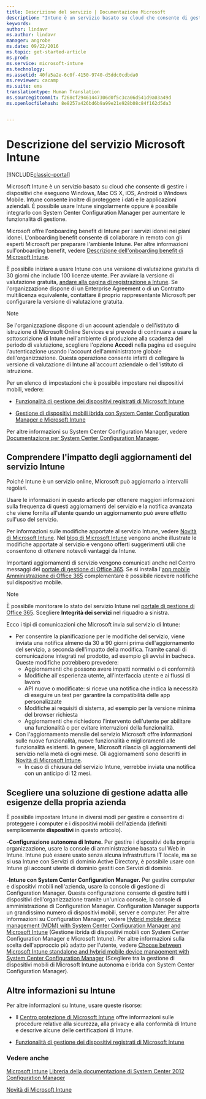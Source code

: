 ```yaml
---
title: Descrizione del servizio | Documentazione Microsoft
description: "Intune è un servizio basato su cloud che consente di gestire i dispositivi Windows, iOS, Mac OS X, Android e Windows Mobile."
keywords: 
author: lindavr
ms.author: lindavr
manager: angrobe
ms.date: 09/22/2016
ms.topic: get-started-article
ms.prod: 
ms.service: microsoft-intune
ms.technology: 
ms.assetid: 40fa5a2e-6c0f-4150-9740-d5ddc0cdbda0
ms.reviewer: cacamp
ms.suite: ems
translationtype: Human Translation
ms.sourcegitcommit: f268cf29461447306d0f5c3ca06d541d9a03a49d
ms.openlocfilehash: 8e8257a426bd6b9a99e21e928b08c84f162d5da3


---
```


# <a name="microsoft-intune-service-description"></a>Descrizione del servizio Microsoft Intune

[!INCLUDE[classic-portal](../includes/classic-portal.md)]

Microsoft Intune è un servizio basato su cloud che consente di gestire i dispositivi che eseguono Windows, Mac OS X, iOS, Android o Windows Mobile. Intune consente inoltre di proteggere i dati e le applicazioni aziendali. È possibile usare Intune singolarmente oppure è possibile integrarlo con System Center Configuration Manager per aumentare le funzionalità di gestione.

Microsoft offre l'onboarding benefit di Intune per i servizi idonei nei piani idonei. L'onboarding benefit consente di collaborare in remoto con gli esperti Microsoft per preparare l'ambiente Intune. Per altre informazioni sull'onboarding benefit, vedere [Descrizione dell'onboarding benefit di Microsoft Intune](http://go.microsoft.com/fwlink/?LinkId=619281).

È possibile iniziare a usare Intune con una versione di valutazione gratuita di 30 giorni che include 100 licenze utente. Per avviare la versione di valutazione gratuita, [andare alla pagina di registrazione a Intune](http://www.microsoft.com/en-us/server-cloud/products/microsoft-intune/). Se l'organizzazione dispone di un Enterprise Agreement o di un Contratto multilicenza equivalente, contattare il proprio rappresentante Microsoft per configurare la versione di valutazione gratuita.

> [!NOTE]
> Se l'organizzazione dispone di un account aziendale o dell'istituto di istruzione di Microsoft Online Services e si prevede di continuare a usare la sottoscrizione di Intune nell'ambiente di produzione alla scadenza del periodo di valutazione, scegliere l'opzione **Accedi** nella pagina ed eseguire l'autenticazione usando l'account dell'amministratore globale dell'organizzazione. Questa operazione consente infatti di collegare la versione di valutazione di Intune all'account aziendale o dell'istituto di istruzione.

Per un elenco di impostazioni che è possibile impostare nei dispositivi mobili, vedere:

-   [Funzionalità di gestione dei dispositivi registrati di Microsoft Intune](/intune/get-started/mobile-device-management-capabilities-in-microsoft-intune)

-   [Gestione di dispositivi mobili ibrida con System Center Configuration Manager e Microsoft Intune](https://technet.microsoft.com/library/mt627883.aspx)

Per altre informazioni su System Center Configuration Manager, vedere [Documentazione per System Center Configuration Manager](https://technet.microsoft.com/library/mt346023.aspx).

## <a name="learn-how-intune-service-updates-affect-you"></a>Comprendere l'impatto degli aggiornamenti del servizio Intune
Poiché Intune è un servizio online, Microsoft può aggiornarlo a intervalli regolari.

Usare le informazioni in questo articolo per ottenere maggiori informazioni sulla frequenza di questi aggiornamenti del servizio e la notifica avanzata che viene fornita all'utente quando un aggiornamento può avere effetto sull'uso del servizio.

Per informazioni sulle modifiche apportate al servizio Intune, vedere [Novità di Microsoft Intune](/intune/deploy-use/whats-new-in-microsoft-intune). Nel [blog di Microsoft Intune](http://blogs.technet.com/b/microsoftintune/) vengono anche illustrate le modifiche apportate al servizio e vengono offerti suggerimenti utili che consentono di ottenere notevoli vantaggi da Intune.

Importanti aggiornamenti di servizio vengono comunicati anche nel Centro messaggi del [portale di gestione di Office 365](https://portal.office.com/Admin/Default.aspx). Se si installa l'[app mobile Amministrazione di Office 365](https://support.office.com/article/Office-365-Admin-Mobile-App-e16f6421-2a1a-4142-bf9d-9846600a060a) complementare è possibile ricevere notifiche sul dispositivo mobile.

> [!NOTE]
> È possibile monitorare lo stato del servizio Intune nel [portale di gestione di Office 365](https://portal.office.com/Admin/Default.aspx). Scegliere **Integrità dei servizi** nel riquadro a sinistra.  

Ecco i tipi di comunicazioni che Microsoft invia sul servizio di Intune:
-   Per consentire la pianificazione per le modifiche del servizio, viene inviata una notifica almeno da 30 a 90 giorni prima dell'aggiornamento del servizio, a seconda dell'impatto della modifica. Tramite canali di comunicazione integrati nel prodotto, ad esempio gli avvisi in bacheca. Queste modifiche potrebbero prevedere:
    * Aggiornamenti che possono avere impatti normativi o di conformità
    * Modifiche all'esperienza utente, all'interfaccia utente e ai flussi di lavoro
    * API nuove o modificate: si riceve una notifica che indica la necessità di eseguire un test per garantire la compatibilità delle app personalizzate
    * Modifiche ai requisiti di sistema, ad esempio per la versione minima del browser richiesta
    * Aggiornamenti che richiedono l'intervento dell'utente per abilitare una funzionalità o per evitare interruzioni della funzionalità.
-   Con l'aggiornamento mensile del servizio Microsoft offre informazioni sulle nuove funzionalità, nuove funzionalità e miglioramenti alle funzionalità esistenti. In genere, Microsoft rilascia gli aggiornamenti del servizio nella metà di ogni mese. Gli aggiornamenti sono descritti in [Novità di Microsoft Intune](/intune/deploy-use/whats-new-in-microsoft-intune).
    -   In caso di chiusura del servizio Intune, verrebbe inviata una notifica con un anticipo di 12 mesi.

## <a name="choose-the-management-solution-thats-right-for-you"></a>Scegliere una soluzione di gestione adatta alle esigenze della propria azienda
È possibile impostare Intune in diversi modi per gestire e consentire di proteggere i computer e i dispositivi mobili dell'azienda (definiti semplicemente **dispositivi** in questo articolo).

-**Configurazione autonoma di Intune.** Per gestire i dispositivi della propria organizzazione, usare la console di amministrazione basata sul Web in Intune. Intune può essere usato senza alcuna infrastruttura IT locale, ma se si usa Intune con Servizi di dominio Active Directory, è possibile usare con Intune gli account utente di dominio gestiti con Servizi di dominio.

-**Intune con System Center Configuration Manager.** Per gestire computer e dispositivi mobili nell'azienda, usare la console di gestione di Configuration Manager. Questa configurazione consente di gestire tutti i dispositivi dell'organizzazione tramite un'unica console, la console di amministrazione di Configuration Manager. Configuration Manager supporta un grandissimo numero di dispositivi mobili, server e computer. Per altre informazioni su Configuration Manager, vedere [Hybrid mobile device management (MDM) with System Center Configuration Manager and Microsoft Intune](https://technet.microsoft.com/library/mt627883.aspx) (Gestione ibrida di dispositivi mobili con System Center Configuration Manager e Microsoft Intune). Per altre informazioni sulla scelta dell'approccio più adatto per l'utente, vedere [Choose between Microsoft Intune standalone and hybrid mobile device management with System Center Configuration Manager](https://technet.microsoft.com/en-us/library/mt706478.aspx) (Scegliere tra la gestione di dispositivi mobili di Microsoft Intune autonoma e ibrida con System Center Configuration Manager).


## <a name="learn-more-about-intune"></a>Altre informazioni su Intune
Per altre informazioni su Intune, usare queste risorse:

- Il [Centro protezione di Microsoft Intune](http://www.microsoft.com/en-us/server-cloud/products/intune-trust-center/) offre informazioni sulle procedure relative alla sicurezza, alla privacy e alla conformità di Intune e descrive alcune delle certificazioni di Intune.

- [Funzionalità di gestione dei dispositivi registrati di Microsoft Intune](/intune/get-started/mobile-device-management-capabilities-in-microsoft-intune)

### <a name="see-also"></a>Vedere anche
[Microsoft Intune](https://docs.microsoft.com/intune/)
[Libreria della documentazione di System Center 2012 Configuration Manager](https://technet.microsoft.com/library/gg682041.aspx)

[Novità di Microsoft Intune](/intune/deploy-use/whats-new-in-microsoft-intune)



<!--HONumber=Dec16_HO3-->


